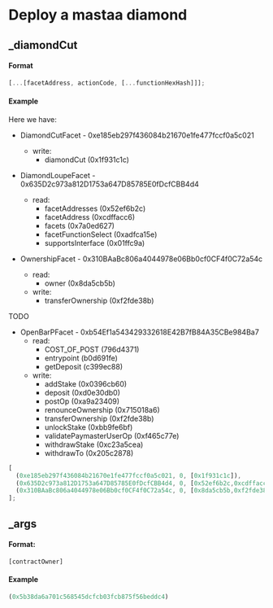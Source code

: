 # Deploy a mastaa diamond

## \_diamondCut

#### Format

```js
[...[facetAddress, actionCode, [...functionHexHash]]];
```

#### Example

Here we have:

- DiamondCutFacet - 0xe185eb297f436084b21670e1fe477fccf0a5c021
  - write:
    - diamondCut (0x1f931c1c)

- DiamondLoupeFacet - 0x635D2c973a812D1753a647D85785E0fDcfCBB4d4
  - read:
    - facetAddresses (0x52ef6b2c)
    - facetAddress (0xcdffacc6)
    - facets (0x7a0ed627)
    - facetFunctionSelect (0xadfca15e)
    - supportsInterface (0x01ffc9a)

- OwnershipFacet - 0x310BAaBc806a4044978e06Bb0cf0CF4f0C72a54c
  - read:
    - owner (0x8da5cb5b)
  - write:
    - transferOwnership (0xf2fde38b)

TODO
- OpenBarPFacet - 0xb54Ef1a543429332618E42B7fB84A35CBe984Ba7
  - read:
    - COST_OF_POST (796d4371)
    - entrypoint (b0d691fe)
    - getDeposit (c399ec88)
  - write:
    - addStake (0x0396cb60)
    - deposit (0xd0e30db0)
    - postOp (0xa9a23409)
    - renounceOwnership (0x715018a6)
    - transferOwnership (0xf2fde38b)
    - unlockStake (0xbb9fe6bf)
    - validatePaymasterUserOp (0xf465c77e)
    - withdrawStake (0xc23a5cea)
    - withdrawTo (0x205c2878)

```js
[
  (0xe185eb297f436084b21670e1fe477fccf0a5c021, 0, [0x1f931c1c]),
  (0x635D2c973a812D1753a647D85785E0fDcfCBB4d4, 0, [0x52ef6b2c,0xcdffacc6,0x7a0ed627,0xadfca15e,0x01ffc9a]),
  (0x310BAaBc806a4044978e06Bb0cf0CF4f0C72a54c, 0, [0x8da5cb5b,0xf2fde38b]),
];
```

## \_args

#### Format:

`[contractOwner]`

#### Example

```js
(0x5b38da6a701c568545dcfcb03fcb875f56beddc4)
```
